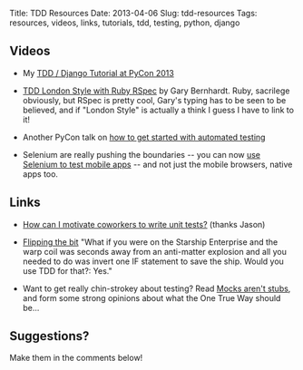 Title: TDD Resources
Date: 2013-04-06
Slug: tdd-resources
Tags: resources, videos, links, tutorials, tdd, testing, python, django

Videos
------

* My [TDD / Django Tutorial at PyCon 2013](http://pyvideo.org/video/1657/fully-test-driven-web-development-with-django-and)

* [TDD London Style with Ruby RSpec](https://www.youtube.com/watch?v=tdNnN5yTIeM) by Gary Bernhardt. Ruby, sacrilege obviously, but RSpec is pretty cool, Gary's typing has to be seen to be believed, and if "London Style" is actually a think I guess I have to link to it!

* Another PyCon talk on [how to get started with automated testing](http://pyvideo.org/video/1674/getting-started-with-automated-testing)

* Selenium are really pushing the boundaries -- you can now [use Selenium to test mobile apps](http://pyvideo.org/video/1699/mobile-application-testing-with-python-and-seleni) -- and not just the mobile browsers, native apps too. 


Links
-----

* [How can I motivate coworkers to write unit tests?](http://arstechnica.com/information-technology/2013/03/how-can-i-motivate-coworkers-to-write-unit-tests/) (thanks Jason)

* [Flipping the bit](http://blog.8thlight.com/uncle-bob/2012/01/11/Flipping-the-Bit.html) "What if you were on the Starship Enterprise and the warp coil was seconds away from an anti-matter explosion and all you needed to do was invert one IF statement to save the ship. Would you use TDD for that?: Yes."

* Want to get really chin-strokey about testing?  Read [Mocks aren't stubs](http://martinfowler.com/articles/mocksArentStubs.html), and form some strong opinions about
what the One True Way should be...

Suggestions?
------------

Make them in the comments below!

